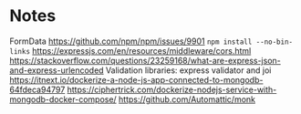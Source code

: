 # Notes

FormData
https://github.com/npm/npm/issues/9901 `npm install --no-bin-links`
https://expressjs.com/en/resources/middleware/cors.html
https://stackoverflow.com/questions/23259168/what-are-express-json-and-express-urlencoded
Validation libraries: express validator and joi
https://itnext.io/dockerize-a-node-js-app-connected-to-mongodb-64fdeca94797 https://ciphertrick.com/dockerize-nodejs-service-with-mongodb-docker-compose/
https://github.com/Automattic/monk